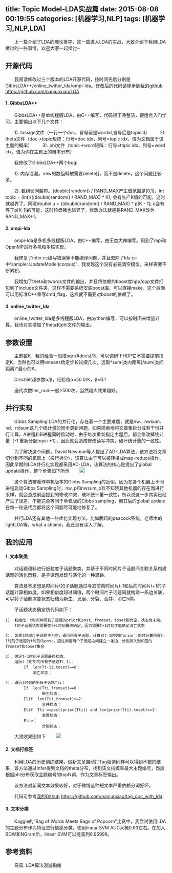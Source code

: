 title: Topic Model-LDA实战篇
date: 2015-08-08 00:19:55
categories: [机器学习,NLP]
tags: [机器学习,NLP,LDA]
---

　　上一篇介绍了LDA的理论推导，这一篇进入LDA的实战，大致介绍下我用LDA做过的一些事情，欢迎大家一起探讨~

## 开源代码

　　我阅读修改过三个版本的LDA开源代码，按时间先后分别是GibbsLDA++/online_twitter_lda/ompi-lda。修改后的代码请移步到[我的github](https://github.com/nanjunxiao/LDA) https://github.com/nanjunxiao/LDA

#### 1. GibbsLDA++
　　GibbsLDA++是单线程版LDA，由C++编写，代码很干净整洁，很适合入门学习。主要输出以下几个文件：

　　1).	tassign文件（一行一个doc，冒号前是wordid,冒号后是topicid）
　　2).	theta文件（doc->topic矩阵：行号=doc idx，列号=topic idx，值为文档属于该主题的概率）
　　3).	phi文件（topic->word矩阵：行号=topic idx，列号=word idx，值为词在主题上的概率分布）

　　我修改了GibbsLDA++两个bug:

　　1).	内存泄漏。new的数组释放需要delete[]，而不是delete，这个问题比较多。

　　2).	数组访问越界。(double)random() / RAND_MAX产生值范围是[0,1]，int topic = (int)(((double)random() / RAND_MAX) \* K); 会有生产K值的可能，这时就越界了。同理double u = ((double)random() / RAND_MAX) \* p[K - 1]; u会有等于p[K-1]的可能，这时轮盘赌也越界了。修改办法就是将RAND_MAX改为RAND_MAX+1。

#### 2. ompi-lda
　　ompi-lda是多机多线程版LDA，由C++编写，由王益大神编写。用到了mpi和OpenMP进行多机和多核实现。

　　我修复了infer.cc编写错误等不能编译问题，并且去除了lda.cc中'sampler.UpdateModel(corpus)'，我发现这个没有必要清空模型，采样需要不断累积。

　　我增加了theta和twords文件的输出，并且将依赖的boost库hpp/cpp文件打包到了include文件夹，这样不需要系统安装boost库，可以直接make。这个后面可以用标准C++重写cmd_flag，这样就不需要对boost的依赖了。

#### 3. online_twitter_lda
　　online_twitter_lda是多线程版LDA，由python编写，可以按时间来增量计算。我也对其增加了theta和phi文件的输出。

## 参数设置
　　主题数K，我的经验一般取sqrt(#docs)/3，可以调研下HDP它不需要提前指定K。当然也可以用kmeans给定步长试探几次，选取*sum(类内距离)/sum(类间距离)*最小的K。

　　Dirichlet超参数α/β，经验值α=50.0/K，β=0.1

　　迭代次数iter_num一般>500次，当然越大效果越好。

## 并行实现
　　Gibbs Sampling LDA的并行化，存在着一个主要难题，就是nw、nwsum、nd、ndsum这几个统计量的同步更新问题，如果简单地将文章集拆分成若干份并行计算，A进程和B进程同时启动时，由于每次重新指定主题后，都会修改掉统计量（-1  重新分配topic  +1），因此就会造成修改读写冲突，破坏统计量的一致性。

　　为了解决这个问题，David Newman等人提出了AD-LDA算法，该方法将文章切分到不同的机器上（按行拆分），该算法由于可以被转换成map-reduce操作，因此早期的LDA并行化实现都采用AD-LDA，该算法的核心是提出了global update操作，整个步骤如下所示
　　![](../../../../img/LDA/ADLDA.png)
 
　　这个算法被看作单机版本的Gibbs Sampling的近似，因为在各个机器上不同进程启动Gibbs Sampling时，nw_p和nwsum_p互不知晓其他机器的存在而进行采样，就会造成前面提到的修改冲突，破坏统计量一致性，所以说这一步其实已经产生了误差，不能完全等同于单机版的Gibbs sampling，但其后的global update在每一轮迭代后都将这个问题尽可能地修复了。

　　并行LDA还有其他一些优化实现方法，比如腾讯的peacock系统，老师木的lightLDA等，what a shame，我还没有深入了解。

## 我的应用

#### 1. 文本聚类
　　对话题语料进行细粒度子话题聚类，并基于不同时间片子话题间关联关系构建话题的演化历程，是子话题发现与演化的一种思路。

　　算法基本思想是时间片t的子话题通过与其前向时间片t-1和后向时间片t+1的子话题计算相似度，如果相似度超过阈值，两个时间片子话题间就构建一条边关联，可以将子话题演变状态归结为新生、发展、分裂、合并、消亡5种。

　　子话题状态确定伪代码如下：
```
1).	初始化：t时间片所有子话题的prior和post、fromset、toset都为空，状态为未知。
	t的子话题状态需要在t+1时刻最终确定，因为需要t+1时刻才能确定消亡状态

2).	如果t时间片子话题不为空，遍历所有子话题，计算对t-1时刻的prior；同时计算所有t-1时刻子话题对t时刻的post，超过阈值两个子话题之间建立一条边，分别插入到相应的fromset和toset集合

3).	确定t-1时刻子话题最终状态。
	遍历t-1时刻的所有子话题Tt-1i：
		If  len(Tt-1i.toset)==0：
			消亡状态；

4).	遍历t时刻的所有子话题Tti：
		If  len(Tti.fromset)==0：
				新生状态；
		Elif  len(Tti.fromset)>=2：
				合并状态；
		Elif  Tti ==post(prior(Tti)) and len(prior(Tti).toset)==1：
				发展状态；
		Else：
				分裂状态；
```
			
　　大致效果图如下
　　![](../../../../img/LDA/subtopicxiaoguo.png)
 
#### 2. 文档打标签
　　利用LDA的历史训练结果，做新文章自动打Tag服务同样可以得到不错的结果，该方法通过infer得到文档的theta分布，找到该文档概率最大主题编号，然后根据phi分布获取主题编号的topN词，作为文章标签输出。

　　该方法对新闻文本效果较好，对于微博这种短文本严重依赖分词好坏。

　　代码可参考[我的Github](https://github.com/nanjunxiao/tag_doc_with_lda) https://github.com/nanjunxiao/tag_doc_with_lda

#### 3. 文本分类
　　Kaggle的“Bag of Words Meets Bags of Popcorn”比赛中，我尝试使用LDA的主题分布作为特征进行情感分类，使用linear SVM AUC大概0.93左右。在加入BOW和NGram后，linear SVM可以提高到0.95998。

## 参考资料
　　马晨. LDA算法漫游指南
